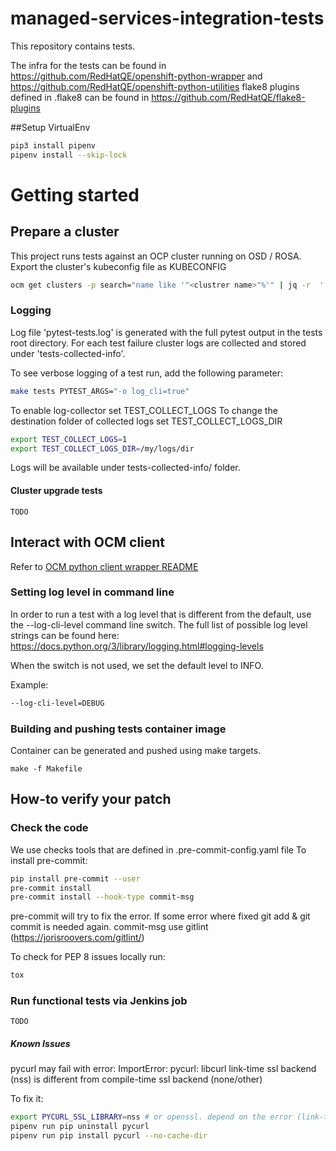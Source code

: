 # managed-services-integration-tests

This repository contains tests.

The infra for the tests can be found in https://github.com/RedHatQE/openshift-python-wrapper and https://github.com/RedHatQE/openshift-python-utilities
flake8 plugins defined in .flake8 can be found in https://github.com/RedHatQE/flake8-plugins

##Setup VirtualEnv

```bash
pip3 install pipenv
pipenv install --skip-lock
```

# Getting started

## Prepare a cluster

This project runs tests against an OCP cluster running on OSD / ROSA.
Export the cluster's kubeconfig file as KUBECONFIG
```bash
ocm get clusters -p search="name like '"<clustrer name>"%'" | jq -r  '.items | .[] | .id' | xargs -I {} ocm get /api/clusters_mgmt/v1/clusters/{}/credentials | jq -r .kubeconfig > ~/kubeconfig ; export KUBECONFIG=~/kubeconfig
```

### Logging
Log file 'pytest-tests.log' is generated with the full pytest output in the tests root directory.
For each test failure cluster logs are collected and stored under 'tests-collected-info'.

To see verbose logging of a test run, add the following parameter:

```bash
make tests PYTEST_ARGS="-o log_cli=true"
```
To enable log-collector set TEST_COLLECT_LOGS
To change the destination folder of collected logs set TEST_COLLECT_LOGS_DIR
```bash
export TEST_COLLECT_LOGS=1
export TEST_COLLECT_LOGS_DIR=/my/logs/dir
```
Logs will be available under tests-collected-info/ folder.

#### Cluster upgrade tests
`TODO`

## Interact with OCM client
Refer to [OCM python client wrapper README](https://github.com/RedHatQE/openshift-cluster-management-python-wrapper/blob/main/README.md#examples)

### Setting log level in command line

In order to run a test with a log level that is different from the default,
use the --log-cli-level command line switch.
The full list of possible log level strings can be found here:
https://docs.python.org/3/library/logging.html#logging-levels

When the switch is not used, we set the default level to INFO.

Example:
```bash
--log-cli-level=DEBUG
````

### Building and pushing tests container image

Container can be generated and pushed using make targets.

```
make -f Makefile
```

## How-to verify your patch

### Check the code
We use checks tools that are defined in .pre-commit-config.yaml file
To install pre-commit:
```bash
pip install pre-commit --user
pre-commit install
pre-commit install --hook-type commit-msg
```
pre-commit will try to fix the error.
If some error where fixed git add & git commit is needed again.
commit-msg use gitlint (https://jorisroovers.com/gitlint/)

To check for PEP 8 issues locally run:
```bash
tox
```

### Run functional tests via Jenkins job
`TODO`

##### Known Issues
pycurl may fail with error:
ImportError: pycurl: libcurl link-time ssl backend (nss) is different from compile-time ssl backend (none/other)

To fix it:
```bash
export PYCURL_SSL_LIBRARY=nss # or openssl. depend on the error (link-time ssl backend (nss))
pipenv run pip uninstall pycurl
pipenv run pip install pycurl --no-cache-dir
```
